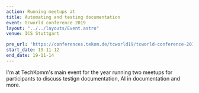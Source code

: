 ```yaml
---
action: Running meetups at
title: Automating and testing documentation
event: tcworld conference 2019
layout: "../../layouts/Event.astro"
venue: ICS Stuttgart

pre_url: 'https://conferences.tekom.de/tcworld19/tcworld-conference-2019/'
start_date: 19-11-12
end_date: 19-11-14
---
```


I'm at TechKomm's main event for the year running two meetups for participants to discuss testign documentation, AI in documentation and more.
